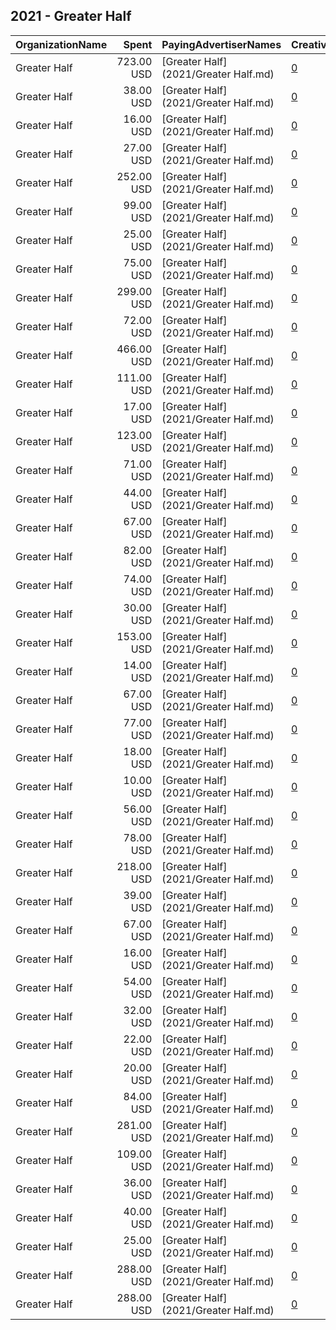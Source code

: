 ## 2021 - Greater Half 
|OrganizationName|Spent|PayingAdvertiserNames|CreativeUrls|Impressions|Genders|AgeBrackets|CountryCodes|BillingAddresses|CandidateBallotInformation|
|:---|---:|:---|:---|---:|:---|:---|:---|:---|:---|
|Greater Half|723.00 USD|[Greater Half](2021/Greater Half.md)|[0](https://www.snap.com/political-ads/asset/190d5b040f01a483b0519f8383264b8f5953887cb434a09464323c906c7b7292?mediaType=png)|162,605||18+|united states|US||
|Greater Half|38.00 USD|[Greater Half](2021/Greater Half.md)|[0](https://www.snap.com/political-ads/asset/a39a8dfe7d934b59744b88351eb01ec5b36c13c91fafe3da016510ab2e3333b1?mediaType=png)|3,176||18+|united states|US||
|Greater Half|16.00 USD|[Greater Half](2021/Greater Half.md)|[0](https://www.snap.com/political-ads/asset/7ad54db3eba2994b56997caecd09498314a2b5c25100dcad85ea1e0007a30e7e?mediaType=png)|1,928||18+|united states|US||
|Greater Half|27.00 USD|[Greater Half](2021/Greater Half.md)|[0](https://www.snap.com/political-ads/asset/190d5b040f01a483b0519f8383264b8f5953887cb434a09464323c906c7b7292?mediaType=png)|8,299||18+|united states|US||
|Greater Half|252.00 USD|[Greater Half](2021/Greater Half.md)|[0](https://www.snap.com/political-ads/asset/ee7fe3ff15951086f372f55b04220ca64a75bddae4ed9e2991842d314db27eb0?mediaType=png)|22,991||18+|united states|US||
|Greater Half|99.00 USD|[Greater Half](2021/Greater Half.md)|[0](https://www.snap.com/political-ads/asset/cee814c7b53903ea08c9e3555ca1c0151361481e3be21a91409045eb542a2864?mediaType=png)|39,145||18+|united states|US||
|Greater Half|25.00 USD|[Greater Half](2021/Greater Half.md)|[0](https://www.snap.com/political-ads/asset/98d5b9037e59f91f6aaaa97795be0da48df49d95355e860be405f4b08d2a6d94?mediaType=png)|2,019||18+|united states|US||
|Greater Half|75.00 USD|[Greater Half](2021/Greater Half.md)|[0](https://www.snap.com/political-ads/asset/a0d58b33a35702aa711ad1c74cce7c9272daa4bbf32ccf61bbb738e0645e52cb?mediaType=png)|9,172||18+|united states|US||
|Greater Half|299.00 USD|[Greater Half](2021/Greater Half.md)|[0](https://www.snap.com/political-ads/asset/ee7fe3ff15951086f372f55b04220ca64a75bddae4ed9e2991842d314db27eb0?mediaType=png)|30,035||18+|united states|US||
|Greater Half|72.00 USD|[Greater Half](2021/Greater Half.md)|[0](https://www.snap.com/political-ads/asset/a0d58b33a35702aa711ad1c74cce7c9272daa4bbf32ccf61bbb738e0645e52cb?mediaType=png)|6,063||18+|united states|US||
|Greater Half|466.00 USD|[Greater Half](2021/Greater Half.md)|[0](https://www.snap.com/political-ads/asset/cee814c7b53903ea08c9e3555ca1c0151361481e3be21a91409045eb542a2864?mediaType=png)|150,660||18+|united states|US||
|Greater Half|111.00 USD|[Greater Half](2021/Greater Half.md)|[0](https://www.snap.com/political-ads/asset/a0d58b33a35702aa711ad1c74cce7c9272daa4bbf32ccf61bbb738e0645e52cb?mediaType=png)|10,898||18+|united states|US||
|Greater Half|17.00 USD|[Greater Half](2021/Greater Half.md)|[0](https://www.snap.com/political-ads/asset/e8b860398eb9bcc368e05289e86c2bb0f49b58c4270107c45ba56827702b65e4?mediaType=png)|2,026||18+|united states|US||
|Greater Half|123.00 USD|[Greater Half](2021/Greater Half.md)|[0](https://www.snap.com/political-ads/asset/7ad54db3eba2994b56997caecd09498314a2b5c25100dcad85ea1e0007a30e7e?mediaType=png)|11,938||18+|united states|US||
|Greater Half|71.00 USD|[Greater Half](2021/Greater Half.md)|[0](https://www.snap.com/political-ads/asset/a39a8dfe7d934b59744b88351eb01ec5b36c13c91fafe3da016510ab2e3333b1?mediaType=png)|9,175||18+|united states|US||
|Greater Half|44.00 USD|[Greater Half](2021/Greater Half.md)|[0](https://www.snap.com/political-ads/asset/98d5b9037e59f91f6aaaa97795be0da48df49d95355e860be405f4b08d2a6d94?mediaType=png)|5,949||18+|united states|US||
|Greater Half|67.00 USD|[Greater Half](2021/Greater Half.md)|[0](https://www.snap.com/political-ads/asset/190d5b040f01a483b0519f8383264b8f5953887cb434a09464323c906c7b7292?mediaType=png)|14,470||18+|united states|US||
|Greater Half|82.00 USD|[Greater Half](2021/Greater Half.md)|[0](https://www.snap.com/political-ads/asset/7ad54db3eba2994b56997caecd09498314a2b5c25100dcad85ea1e0007a30e7e?mediaType=png)|9,123||18+|united states|US||
|Greater Half|74.00 USD|[Greater Half](2021/Greater Half.md)|[0](https://www.snap.com/political-ads/asset/a0d58b33a35702aa711ad1c74cce7c9272daa4bbf32ccf61bbb738e0645e52cb?mediaType=png)|8,643||18+|united states|US||
|Greater Half|30.00 USD|[Greater Half](2021/Greater Half.md)|[0](https://www.snap.com/political-ads/asset/cee814c7b53903ea08c9e3555ca1c0151361481e3be21a91409045eb542a2864?mediaType=png)|4,291||18+|united states|US||
|Greater Half|153.00 USD|[Greater Half](2021/Greater Half.md)|[0](https://www.snap.com/political-ads/asset/a0d58b33a35702aa711ad1c74cce7c9272daa4bbf32ccf61bbb738e0645e52cb?mediaType=png)|14,567||18+|united states|US||
|Greater Half|14.00 USD|[Greater Half](2021/Greater Half.md)|[0](https://www.snap.com/political-ads/asset/7ad54db3eba2994b56997caecd09498314a2b5c25100dcad85ea1e0007a30e7e?mediaType=png)|2,023||18+|united states|US||
|Greater Half|67.00 USD|[Greater Half](2021/Greater Half.md)|[0](https://www.snap.com/political-ads/asset/a39a8dfe7d934b59744b88351eb01ec5b36c13c91fafe3da016510ab2e3333b1?mediaType=png)|8,579||18+|united states|US||
|Greater Half|77.00 USD|[Greater Half](2021/Greater Half.md)|[0](https://www.snap.com/political-ads/asset/e8b860398eb9bcc368e05289e86c2bb0f49b58c4270107c45ba56827702b65e4?mediaType=png)|9,848||18+|united states|US||
|Greater Half|18.00 USD|[Greater Half](2021/Greater Half.md)|[0](https://www.snap.com/political-ads/asset/98d5b9037e59f91f6aaaa97795be0da48df49d95355e860be405f4b08d2a6d94?mediaType=png)|2,346||18+|united states|US||
|Greater Half|10.00 USD|[Greater Half](2021/Greater Half.md)|[0](https://www.snap.com/political-ads/asset/98d5b9037e59f91f6aaaa97795be0da48df49d95355e860be405f4b08d2a6d94?mediaType=png)|1,238||18+|united states|US||
|Greater Half|56.00 USD|[Greater Half](2021/Greater Half.md)|[0](https://www.snap.com/political-ads/asset/7ad54db3eba2994b56997caecd09498314a2b5c25100dcad85ea1e0007a30e7e?mediaType=png)|6,382||18+|united states|US||
|Greater Half|78.00 USD|[Greater Half](2021/Greater Half.md)|[0](https://www.snap.com/political-ads/asset/a0d58b33a35702aa711ad1c74cce7c9272daa4bbf32ccf61bbb738e0645e52cb?mediaType=png)|6,059||18+|united states|US||
|Greater Half|218.00 USD|[Greater Half](2021/Greater Half.md)|[0](https://www.snap.com/political-ads/asset/ee7fe3ff15951086f372f55b04220ca64a75bddae4ed9e2991842d314db27eb0?mediaType=png)|20,928||18+|united states|US||
|Greater Half|39.00 USD|[Greater Half](2021/Greater Half.md)|[0](https://www.snap.com/political-ads/asset/a39a8dfe7d934b59744b88351eb01ec5b36c13c91fafe3da016510ab2e3333b1?mediaType=png)|4,809||18+|united states|US||
|Greater Half|67.00 USD|[Greater Half](2021/Greater Half.md)|[0](https://www.snap.com/political-ads/asset/e8b860398eb9bcc368e05289e86c2bb0f49b58c4270107c45ba56827702b65e4?mediaType=png)|8,571||18+|united states|US||
|Greater Half|16.00 USD|[Greater Half](2021/Greater Half.md)|[0](https://www.snap.com/political-ads/asset/a39a8dfe7d934b59744b88351eb01ec5b36c13c91fafe3da016510ab2e3333b1?mediaType=png)|1,651||18+|united states|US||
|Greater Half|54.00 USD|[Greater Half](2021/Greater Half.md)|[0](https://www.snap.com/political-ads/asset/98d5b9037e59f91f6aaaa97795be0da48df49d95355e860be405f4b08d2a6d94?mediaType=png)|7,031||18+|united states|US||
|Greater Half|32.00 USD|[Greater Half](2021/Greater Half.md)|[0](https://www.snap.com/political-ads/asset/a39a8dfe7d934b59744b88351eb01ec5b36c13c91fafe3da016510ab2e3333b1?mediaType=png)|4,585||18+|united states|US||
|Greater Half|22.00 USD|[Greater Half](2021/Greater Half.md)|[0](https://www.snap.com/political-ads/asset/7ad54db3eba2994b56997caecd09498314a2b5c25100dcad85ea1e0007a30e7e?mediaType=png)|2,314||18+|united states|US||
|Greater Half|20.00 USD|[Greater Half](2021/Greater Half.md)|[0](https://www.snap.com/political-ads/asset/e8b860398eb9bcc368e05289e86c2bb0f49b58c4270107c45ba56827702b65e4?mediaType=png)|2,288||18+|united states|US||
|Greater Half|84.00 USD|[Greater Half](2021/Greater Half.md)|[0](https://www.snap.com/political-ads/asset/7ad54db3eba2994b56997caecd09498314a2b5c25100dcad85ea1e0007a30e7e?mediaType=png)|10,746||18+|united states|US||
|Greater Half|281.00 USD|[Greater Half](2021/Greater Half.md)|[0](https://www.snap.com/political-ads/asset/ee7fe3ff15951086f372f55b04220ca64a75bddae4ed9e2991842d314db27eb0?mediaType=png)|36,286||18+|united states|US||
|Greater Half|109.00 USD|[Greater Half](2021/Greater Half.md)|[0](https://www.snap.com/political-ads/asset/381896facb9f2441bbade1a8b33bd4d414944cb81b76aab1568706837ff45c1a?mediaType=mp4)|33,677||18+|united states|US||
|Greater Half|36.00 USD|[Greater Half](2021/Greater Half.md)|[0](https://www.snap.com/political-ads/asset/98d5b9037e59f91f6aaaa97795be0da48df49d95355e860be405f4b08d2a6d94?mediaType=png)|4,579||18+|united states|US||
|Greater Half|40.00 USD|[Greater Half](2021/Greater Half.md)|[0](https://www.snap.com/political-ads/asset/a39a8dfe7d934b59744b88351eb01ec5b36c13c91fafe3da016510ab2e3333b1?mediaType=png)|4,589||18+|united states|US||
|Greater Half|25.00 USD|[Greater Half](2021/Greater Half.md)|[0](https://www.snap.com/political-ads/asset/98d5b9037e59f91f6aaaa97795be0da48df49d95355e860be405f4b08d2a6d94?mediaType=png)|2,644||18+|united states|US||
|Greater Half|288.00 USD|[Greater Half](2021/Greater Half.md)|[0](https://www.snap.com/political-ads/asset/ee7fe3ff15951086f372f55b04220ca64a75bddae4ed9e2991842d314db27eb0?mediaType=png)|36,136||18+|united states|US||
|Greater Half|288.00 USD|[Greater Half](2021/Greater Half.md)|[0](https://www.snap.com/political-ads/asset/ee7fe3ff15951086f372f55b04220ca64a75bddae4ed9e2991842d314db27eb0?mediaType=png)|24,102||18+|united states|US||
